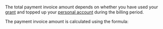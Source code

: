 The total payment invoice amount depends on whether you have used your [grant](../concepts/bonus-account.md) and topped up your [personal account](../concepts/personal-account.md#balance) during the billing period.

The payment invoice amount is calculated using the formula:

